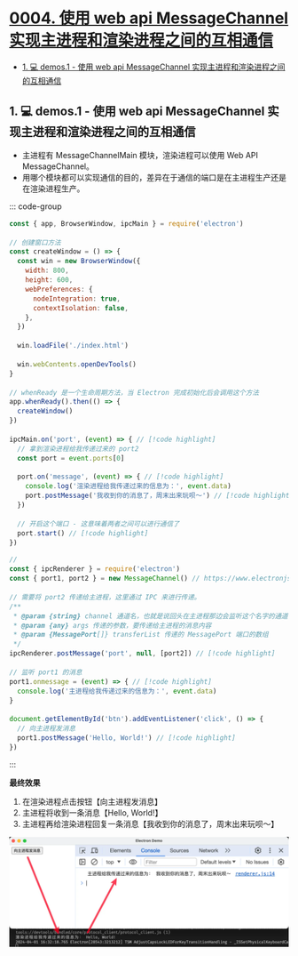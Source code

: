# [0004. 使用 web api MessageChannel 实现主进程和渲染进程之间的互相通信](https://github.com/Tdahuyou/TNotes.electron/tree/main/notes/0004.%20%E4%BD%BF%E7%94%A8%20web%20api%20MessageChannel%20%E5%AE%9E%E7%8E%B0%E4%B8%BB%E8%BF%9B%E7%A8%8B%E5%92%8C%E6%B8%B2%E6%9F%93%E8%BF%9B%E7%A8%8B%E4%B9%8B%E9%97%B4%E7%9A%84%E4%BA%92%E7%9B%B8%E9%80%9A%E4%BF%A1)

<!-- region:toc -->

- [1. 💻 demos.1 - 使用 web api MessageChannel 实现主进程和渲染进程之间的互相通信](#1--demos1---使用-web-api-messagechannel-实现主进程和渲染进程之间的互相通信)

<!-- endregion:toc -->

## 1. 💻 demos.1 - 使用 web api MessageChannel 实现主进程和渲染进程之间的互相通信

- 主进程有 MessageChannelMain 模块，渲染进程可以使用 Web API MessageChannel。
- 用哪个模块都可以实现通信的目的，差异在于通信的端口是在主进程生产还是在渲染进程生产。

::: code-group

```js [index.js]
const { app, BrowserWindow, ipcMain } = require('electron')

// 创建窗口方法
const createWindow = () => {
  const win = new BrowserWindow({
    width: 800,
    height: 600,
    webPreferences: {
      nodeIntegration: true,
      contextIsolation: false,
    },
  })

  win.loadFile('./index.html')

  win.webContents.openDevTools()
}

// whenReady 是一个生命周期方法，当 Electron 完成初始化后会调用这个方法
app.whenReady().then(() => {
  createWindow()
})

ipcMain.on('port', (event) => { // [!code highlight]
  // 拿到渲染进程给我传递过来的 port2
  const port = event.ports[0]

  port.on('message', (event) => { // [!code highlight]
    console.log('渲染进程给我传递过来的信息为：', event.data)
    port.postMessage('我收到你的消息了，周末出来玩呗～') // [!code highlight]
  })

  // 开启这个端口 - 这意味着两者之间可以进行通信了
  port.start() // [!code highlight]
})
```

```js [renderer.js]
// 
const { ipcRenderer } = require('electron')
const { port1, port2 } = new MessageChannel() // https://www.electronjs.org/zh/docs/latest/tutorial/message-ports/#messageports-in-the-main-process

// 需要将 port2 传递给主进程，这里通过 IPC 来进行传递。
/**
 * @param {string} channel 通道名，也就是说回头在主进程那边会监听这个名字的通道
 * @param {any} args 传递的参数，要传递给主进程的消息内容
 * @param {MessagePort[]} transferList 传递的 MessagePort 端口的数组
 */
ipcRenderer.postMessage('port', null, [port2]) // [!code highlight]

// 监听 port1 的消息
port1.onmessage = (event) => { // [!code highlight]
  console.log('主进程给我传递过来的信息为：', event.data)
}

document.getElementById('btn').addEventListener('click', () => {
  // 向主进程发消息
  port1.postMessage('Hello, World!') // [!code highlight]
})
```

:::

**最终效果**

1. 在渲染进程点击按钮【向主进程发消息】
2. 主进程将收到一条消息【Hello, World!】
3. 主进程再给渲染进程回复一条消息【我收到你的消息了，周末出来玩呗～】

![](assets/2024-10-05-22-26-48.png)
